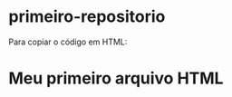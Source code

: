 # primeiro-repositorio

Para copiar o código em HTML:
<html>
 <h1>Meu primeiro arquivo HTML 
 </h1>
